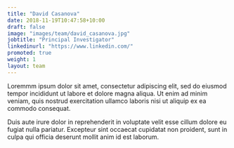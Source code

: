 ```yaml
---
title: "David Casanova"
date: 2018-11-19T10:47:58+10:00
draft: false
image: "images/team/david_casanova.jpg"
jobtitle: "Principal Investigator"
linkedinurl: "https://www.linkedin.com/"
promoted: true
weight: 1
layout: team
---
```


Loremmm ipsum dolor sit amet, consectetur adipiscing elit, sed do eiusmod tempor incididunt ut labore et dolore magna aliqua. Ut enim ad minim veniam, quis nostrud exercitation ullamco laboris nisi ut aliquip ex ea commodo consequat.

Duis aute irure dolor in reprehenderit in voluptate velit esse cillum dolore eu fugiat nulla pariatur. Excepteur sint occaecat cupidatat non proident, sunt in culpa qui officia deserunt mollit anim id est laborum.
